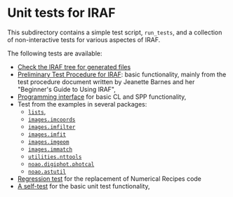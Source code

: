 # Unit tests for IRAF

This subdirectory contains a simple test script, `run_tests`, and a
collection of non-interactive tests for various aspectes of IRAF. 

The following tests are available:

 * [Check the IRAF tree for generated files](files.md)
 * [Preliminary Test Procedure for IRAF](testproc.md): basic functionality,
   mainly from the test procedure document written by Jeanette Barnes and 
   her "Beginner's Guide to Using IRAF",
 * [Programming interface](programming.md) for basic CL and SPP functionality,
 * Test from the examples in several packages:
    - [`lists`](lists.md),
    - [`images.imcoords`](images.imcoords.md)
    - [`images.imfilter`](images.imfilter.md)
    - [`images.imfit`](images.imfit.md)
    - [`images.imgeom`](images.imgeom.md)
    - [`images.immatch`](images.immatch.md)
    - [`utilities.nttools`](utilities.nttools.md)
    - [`noao.digiphot.photcal`](noao.digiphot.photcal.md)
    - [`noao.astutil`](noao.astutil.md)
 * [Regression test](numerical-recipes.md) for the replacement of Numerical
   Recipes code
 * [A self-test](test-syntax.md) for the basic unit test functionality,
